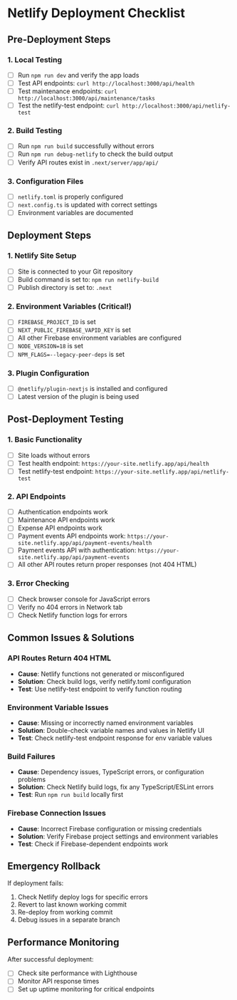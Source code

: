 # Netlify Deployment Checklist

## Pre-Deployment Steps

### 1. Local Testing

- [ ] Run `npm run dev` and verify the app loads
- [ ] Test API endpoints: `curl http://localhost:3000/api/health`
- [ ] Test maintenance endpoints: `curl http://localhost:3000/api/maintenance/tasks`
- [ ] Test the netlify-test endpoint: `curl http://localhost:3000/api/netlify-test`

### 2. Build Testing

- [ ] Run `npm run build` successfully without errors
- [ ] Run `npm run debug-netlify` to check the build output
- [ ] Verify API routes exist in `.next/server/app/api/`

### 3. Configuration Files

- [ ] `netlify.toml` is properly configured
- [ ] `next.config.ts` is updated with correct settings
- [ ] Environment variables are documented

## Deployment Steps

### 1. Netlify Site Setup

- [ ] Site is connected to your Git repository
- [ ] Build command is set to: `npm run netlify-build`
- [ ] Publish directory is set to: `.next`

### 2. Environment Variables (Critical!)

- [ ] `FIREBASE_PROJECT_ID` is set
- [ ] `NEXT_PUBLIC_FIREBASE_VAPID_KEY` is set
- [ ] All other Firebase environment variables are configured
- [ ] `NODE_VERSION=18` is set
- [ ] `NPM_FLAGS=--legacy-peer-deps` is set

### 3. Plugin Configuration

- [ ] `@netlify/plugin-nextjs` is installed and configured
- [ ] Latest version of the plugin is being used

## Post-Deployment Testing

### 1. Basic Functionality

- [ ] Site loads without errors
- [ ] Test health endpoint: `https://your-site.netlify.app/api/health`
- [ ] Test netlify-test endpoint: `https://your-site.netlify.app/api/netlify-test`

### 2. API Endpoints

- [ ] Authentication endpoints work
- [ ] Maintenance API endpoints work
- [ ] Expense API endpoints work
- [ ] Payment events API endpoints work: `https://your-site.netlify.app/api/payment-events/health`
- [ ] Payment events API with authentication: `https://your-site.netlify.app/api/payment-events`
- [ ] All other API routes return proper responses (not 404 HTML)

### 3. Error Checking

- [ ] Check browser console for JavaScript errors
- [ ] Verify no 404 errors in Network tab
- [ ] Check Netlify function logs for errors

## Common Issues & Solutions

### API Routes Return 404 HTML

- **Cause**: Netlify functions not generated or misconfigured
- **Solution**: Check build logs, verify netlify.toml configuration
- **Test**: Use netlify-test endpoint to verify function routing

### Environment Variable Issues

- **Cause**: Missing or incorrectly named environment variables
- **Solution**: Double-check variable names and values in Netlify UI
- **Test**: Check netlify-test endpoint response for env variable values

### Build Failures

- **Cause**: Dependency issues, TypeScript errors, or configuration problems
- **Solution**: Check Netlify build logs, fix any TypeScript/ESLint errors
- **Test**: Run `npm run build` locally first

### Firebase Connection Issues

- **Cause**: Incorrect Firebase configuration or missing credentials
- **Solution**: Verify Firebase project settings and environment variables
- **Test**: Check if Firebase-dependent endpoints work

## Emergency Rollback

If deployment fails:

1. Check Netlify deploy logs for specific errors
2. Revert to last known working commit
3. Re-deploy from working commit
4. Debug issues in a separate branch

## Performance Monitoring

After successful deployment:

- [ ] Check site performance with Lighthouse
- [ ] Monitor API response times
- [ ] Set up uptime monitoring for critical endpoints

